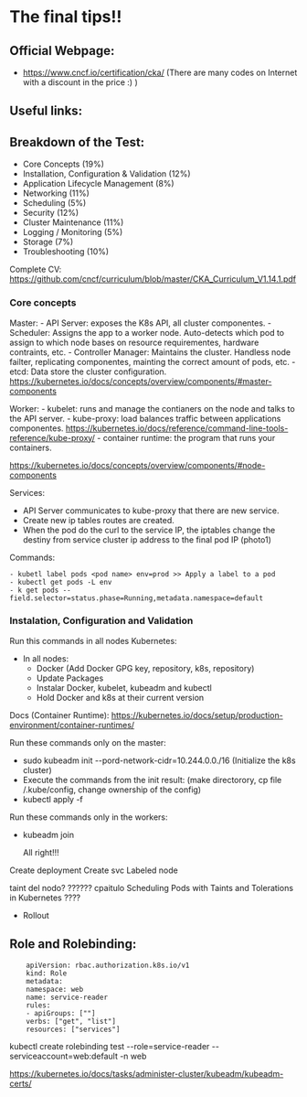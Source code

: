 # The final tips!!

## Official Webpage: 

  - https://www.cncf.io/certification/cka/ (There are many codes on Internet with a discount in the price :) )

## Useful links: 


## Breakdown of the Test:

  - Core Concepts (19%)
  - Installation, Configuration & Validation (12%)
  - Application Lifecycle Management (8%)
  - Networking (11%)
  - Scheduling (5%)
  - Security (12%)
  - Cluster Maintenance (11%)
  - Logging / Monitoring (5%)
  - Storage (7%)
  - Troubleshooting (10%)

Complete CV: https://github.com/cncf/curriculum/blob/master/CKA_Curriculum_V1.14.1.pdf

### Core concepts
  Master: 
      - API Server: exposes the K8s API, all cluster componentes. 
      - Scheduler: Assigns the app to a worker node. Auto-detects which pod to assign to which node bases on resource requirementes, hardware contraints, etc.
      - Controller Manager: Maintains the cluster. Handless node failter, replicating componentes, mainting the correct amount of pods, etc. 
      - etcd: Data store the cluster configuration. 
  https://kubernetes.io/docs/concepts/overview/components/#master-components 

  Worker: 
      - kubelet: runs and manage the contianers on the node and talks to the API server. 
      - kube-proxy: load balances traffic between applications componentes. https://kubernetes.io/docs/reference/command-line-tools-reference/kube-proxy/
      - container runtime: the program that runs your containers. 

  https://kubernetes.io/docs/concepts/overview/components/#node-components

  Services: 
  - API Server communicates to kube-proxy that there are new service. 
  - Create new ip tables routes are created. 
  - When the pod do the curl to the service IP, the iptables change the destiny from service cluster ip address to the final pod IP (photo1)

  Commands: 
  ```
  - kubetl label pods <pod name> env=prod >> Apply a label to a pod 
  - kubectl get pods -L env
  - k get pods --field.selector=status.phase=Running,metadata.namespace=default
  ```

### Instalation, Configuration and Validation

Run this commands in all nodes Kubernetes: 
  - In all nodes: 
    - Docker (Add Docker GPG key, repository, k8s, repository)
    - Update Packages 
    - Instalar Docker, kubelet, kubeadm and kubectl 
    - Hold Docker and k8s at their current version

  Docs (Container Runtime): https://kubernetes.io/docs/setup/production-environment/container-runtimes/

Run these commands only on the master: 
   -  sudo kubeadm init --pord-network-cidr=10.244.0.0./16 (Initialize the k8s cluster)
   -  Execute the commands from the init result: (make directorory, cp file /.kube/config, change ownership of the config)
   -  kubectl apply -f <flannel>

Run these commands only in the workers: 
   - kubeadm join

        All right!!!

Create deployment
Create svc
Labeled node

taint del nodo? ?????? cpaitulo Scheduling Pods with Taints and Tolerations in Kubernetes ????

- Rollout 






## Role and Rolebinding: 

```
    apiVersion: rbac.authorization.k8s.io/v1
    kind: Role
    metadata:
    namespace: web
    name: service-reader
    rules:
    - apiGroups: [""]
    verbs: ["get", "list"]
    resources: ["services"]
```

  kubectl create rolebinding test --role=service-reader --serviceaccount=web:default -n web



https://kubernetes.io/docs/tasks/administer-cluster/kubeadm/kubeadm-certs/

